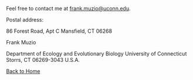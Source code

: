Feel free to contact me at <frank.muzio@uconn.edu>. 

Postal address: 

86 Forest Road, Apt C    Mansfield, CT 06268

Frank Muzio 

Department of Ecology and Evolutionary Biology University of Connecticut Storrs, CT 06269-3043 U.S.A. 

[Back to Home](https://xxxx.github.io/) 
